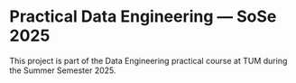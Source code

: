 # Practical Data Engineering — SoSe 2025

This project is part of the Data Engineering practical course at TUM during the Summer Semester 2025.
